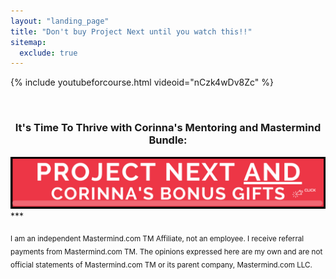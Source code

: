 ```yaml
---
layout: "landing_page"
title: "Don't buy Project Next until you watch this!!"
sitemap:
  exclude: true  
---
```

 <div class="separator-2"></div>
 
{% include youtubeforcourse.html videoid="nCzk4wDv8Zc" %}

<br>

<center>
<h3>It's Time To Thrive with Corinna's Mentoring and Mastermind Bundle:</h3>
<a href="https://timetothrivechallenge.com/projectnext?source=ildpromise&a=1899" target="_blank">
  <img src="/i/Buttons/pnandbonuses.png" alt="Project Next with Bonus Bundle button">
</a>
</center>
***

<sub>I am an independent Mastermind.com TM Affiliate, not an employee. I receive referral payments from Mastermind.com TM. The opinions expressed here are my own and are not official statements of Mastermind.com TM or its parent company, Mastermind.com LLC.</sub>
